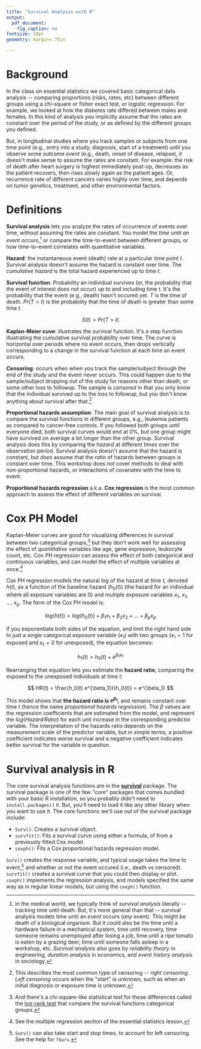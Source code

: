 ```yaml
---
title: "Survival Analysis with R"
output:
  pdf_document: 
    fig_caption: no
fontsize: 10pt
geometry: margin=.75in

---
```


# Background

In the class on essential statistics we covered basic categorical data analysis -- comparing proportions (risks, rates, etc) between different groups using a chi-square or fisher exact test, or logistic regression. For example, we looked at how the diabetes rate differed between males and females. In this kind of analysis you implicitly assume that the rates are constant over the period of the study, or as defined by the different groups you defined. 

But, in longitudinal studies where you track samples or subjects from one time point (e.g., entry into a study, diagnosis, start of a treatment) until you observe some outcome _event_ (e.g., death, onset of disease, relapse), it doesn't make sense to assume the rates are constant. For example: the risk of death after heart surgery is highest immediately post-op, decreases as the patient recovers, then rises slowly again as the patient ages. Or, recurrence rate of different cancers varies highly over time, and depends on tumor genetics, treatment, and other environmental factors. 

# Definitions

**Survival analysis** lets you analyze the rates of occurrence of events over time, without assuming the rates are constant. You model the _time until an event occurs_,[^deathvs] or compare the time-to-event between different groups, or how time-to-event correlates with quantitative variables.

[^deathvs]: In the medical world, we typically think of _survival analysis_ literally -- tracking time until death. But, it's more general than that -- survival analysis models time until an _event_ occurs (_any_ event). This might be death of a biological organism. But it could also be the time until a hardware failure in a mechanical system, time until recovery, time someone remains unemployed after losing a job, time until a ripe tomato is eaten by a grazing deer, time until someone falls asleep in a workshop, etc. _Survival analysis_ also goes by _reliability theory_ in engineering, _duration analysis_ in economics, and _event history analysis_ in sociology.

**Hazard**: the instantaneous event (death) rate at a particular time point _t_. Survival analysis doesn't assume the hazard is constant over time. The _cumulative hazard_ is the total hazard experienced up to time _t_.

**Survival function**: Probability an individual survives (or, the probability that the event of interest does not occur) up to and including time _t_. It's the probability that the event (e.g., death) hasn't occured yet. $T$ is the time of death. $Pr(T>t)$ is the probability that the time of death is greater than some time $t$.

$$ S(t) = Pr(T>t) $$

**Kaplan-Meier cuve**: illustrates the survival function. It's a step function illustrating the cumulative survival probability over time. The curve is horizontal over periods where no event occurs, then drops vertically corresponding to a change in the survival function at each time an event occurs. 

**Censoring**: occurs when when you track the sample/subject through the end of the study and the event never occurs. This could happen due to the sample/subject dropping out of the study for reasons other than death, or some other loss to followup. The sample is _censored_ in that you only know that the individual survived up to the loss to followup, but you don't know anything about survival after that.[^censoring]

[^censoring]: This describes the most common type of censoring -- _right censoring_. _Left censoring_ occurs when the "start" is unknown, such as when an initial diagnosis or exposure time is unknown. 

**Proportional hazards assumption**: The main goal of survival analysis is to compare the survival functions in different groups, e.g., leukemia patients as compared to cancer-free controls. If you followed both groups until everyone died, both survival curves would end at 0%, but one group might have survived on average a lot longer than the other group. Survival analysis does this by comparing the _hazard_ at different times over the observation period. Survival analysis doesn't assume that the hazard is constant, but _does_ assume that the _ratio_ of hazards between groups is constant over time. This workshop does _not_ cover methods to deal with non-proportional hazards, or interactions of covariates with the time to event.

**Proportional hazards regression** a.k.a. **Cox regression** is the most common approach to assess the effect of different variables on survival. 

# Cox PH Model

Kaplan-Meier curves are good for visualizing differences in survival between two categorical groups,[^logrank] but they don't work well for assessing the effect of _quantitative_ variables like age, gene expression, leukocyte count, etc. Cox PH regression can assess the effect of both categorical and continuous variables, and can model the effect of multiple variables at once.[^multregression]

[^logrank]: And there's a chi-square-like statistical test for these differences called the [log-rank test](https://en.wikipedia.org/wiki/Log-rank_test) that compare the survival functions categorical groups.

[^multregression]: See the multiple regression section of the essential statistics lesson.

Cox PH regression models the natural log of the hazard at time _t_, denoted $h(t)$, as a function of the baseline hazard ($h_0(t)$) (the hazard for an individual where all exposure variables are 0) and multiple exposure variables $x_1$, $x_1$, $...$, $x_p$. The form of the Cox PH model is:

$$ log(h(t)) = log(h_0(t)) + \beta_1 x_1 + \beta_2 x_2 + ... + \beta_p x_p $$

If you exponentiate both sides of the equation, and limit the right hand side to just a single categorical exposure variable ($x_1$) with two groups ($x_1=1$ for exposed and $x_1=0$ for unexposed), the equation becomes:

$$ h_1(t) = h_0(t) + e^{\beta_1 x_1} $$ 

Rearranging that equation lets you estimate the **hazard ratio**, comparing the exposed to the unexposed individuals at time _t_: 

$$ HR(t) = \frac{h_0(t) e^{\beta_1}}{h_0(t)} = e^{\beta_1} $$

This model shows that **the hazard ratio is $e^{\beta_1}$,** and remains constant over time _t_ (hence the name _proportional hazards regression_). The $\beta$ values are the regression coefficients that are estimated from the model, and represent the $log(Hazard\, Ratio)$ for each unit increase in the corresponding predictor variable. The interpretation of the hazards ratio depends on the measurement scale of the predictor variable, but in simple terms, a positive coefficient indicates worse survival and a negative coefficient indicates better survival for the variable in question.

# Survival analysis in R

The core survival analysis functions are in the **[survival](https://cran.r-project.org/web/packages/survival/)** package. The survival package is one of the few "core" packages that comes bundled with your basic R installation, so you probably didn't need to `install.packages()` it. But, you'll need to load it like any other library when you want to use it. The core functions we'll use out of the survival package include:

- `Surv()`: Creates a survival object.
- `survfit()`: Fits a survival curve using either a formula, of from a previously fitted Cox model.
- `coxph()`: Fits a Cox proportional hazards regression model.

`Surv()` creates the response variable, and typical usage takes the time to event,[^time2] and whether or not the event occured (i.e., death vs censored). `survfit()` creates a survival curve that you could then display or plot. `coxph()` implements the regression analysis, and models specified the same way as in regular linear models, but using the `coxph()` function.

[^time2]: `Surv()` can also take start and stop times, to account for left censoring. See the help for `?Surv`.